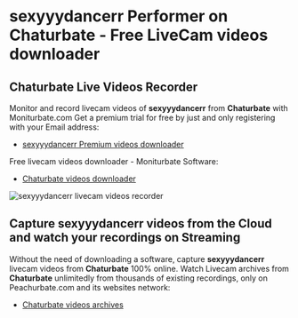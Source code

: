 # sexyyydancerr Performer on Chaturbate - Free LiveCam videos downloader

## Chaturbate Live Videos Recorder

Monitor and record livecam videos of **sexyyydancerr** from **Chaturbate** with Moniturbate.com
Get a premium trial for free by just and only registering with your Email address:
* [sexyyydancerr Premium videos downloader](https://moniturbate.com/request-demo-licence-key.html)

Free livecam videos downloader - Moniturbate Software:
* [Chaturbate videos downloader](https://moniturbate.com/moniturbate-download-software.html)

![sexyyydancerr livecam videos recorder](https://peachurnet.com/templates/moniturbate-software.png)


## Capture sexyyydancerr videos from the Cloud and watch your recordings on Streaming

Without the need of downloading a software, capture **sexyyydancerr** livecam videos from **Chaturbate** 100% online.
Watch Livecam archives from **Chaturbate** unlimitedly from thousands of existing recordings, only on Peachurbate.com and its websites network:
* [Chaturbate videos archives](https://peachurnet.com/)